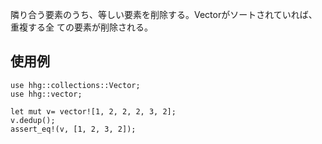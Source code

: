 隣り合う要素のうち、等しい要素を削除する。Vectorがソートされていれば、重複する全
ての要素が削除される。

## 使用例

```
use hhg::collections::Vector;
use hhg::vector;

let mut v= vector![1, 2, 2, 2, 3, 2];
v.dedup();
assert_eq!(v, [1, 2, 3, 2]);
```
